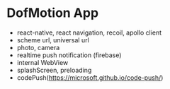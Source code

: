 # DofMotion App

- react-native, react navigation, recoil, apollo client
- scheme url, universal url
- photo, camera
- realtime push notification (firebase)
- internal WebView
- splashScreen, preloading
- codePush(https://microsoft.github.io/code-push/)
